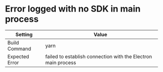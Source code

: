 # Error logged with no SDK in main process

| Setting        | Value                                                         |
| -------------- | ------------------------------------------------------------- |
| Build Command  | yarn                                                          |
| Expected Error | failed to establish connection with the Electron main process |
